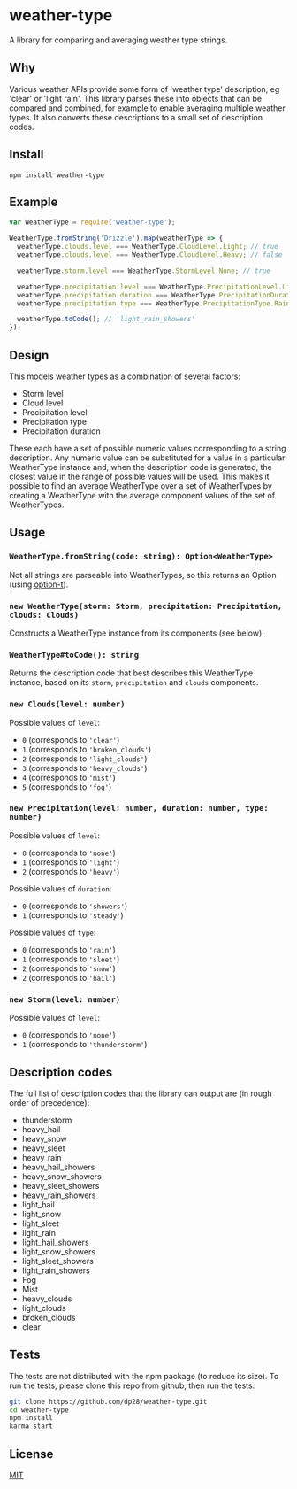 # weather-type

A library for comparing and averaging weather type strings.

## Why

Various weather APIs provide some form of 'weather type' description, eg 'clear'
or 'light rain'. This library parses these into objects that can be compared and
combined, for example to enable averaging multiple weather types. It also
converts these descriptions to a small set of description codes.

## Install

```
npm install weather-type
```

## Example

```javascript
var WeatherType = require('weather-type');

WeatherType.fromString('Drizzle').map(weatherType => {
  weatherType.clouds.level === WeatherType.CloudLevel.Light; // true
  weatherType.clouds.level === WeatherType.CloudLevel.Heavy; // false

  weatherType.storm.level === WeatherType.StormLevel.None; // true

  weatherType.precipitation.level === WeatherType.PrecipitationLevel.Light; // true
  weatherType.precipitation.duration === WeatherType.PrecipitationDuration.Showers; // true
  weatherType.precipitation.type === WeatherType.PrecipitationType.Rain; // true

  weatherType.toCode(); // 'light_rain_showers'
});
```

## Design

This models weather types as a combination of several factors:
* Storm level
* Cloud level
* Precipitation level
* Precipitation type
* Precipitation duration

These each have a set of possible numeric values corresponding to a string
description. Any numeric value can be substituted for a value in a particular
WeatherType instance and, when the description code is generated, the closest
value in the range of possible values will be used. This makes it possible to
find an average WeatherType over a set of WeatherTypes by creating a
WeatherType with the average component values of the set of WeatherTypes.

## Usage

### `WeatherType.fromString(code: string): Option<WeatherType>`

Not all strings are parseable into WeatherTypes, so this returns an Option
(using [option-t](https://www.npmjs.com/package/option-t)).

### `new WeatherType(storm: Storm, precipitation: Precipitation, clouds: Clouds)`

Constructs a WeatherType instance from its components (see below).

### `WeatherType#toCode(): string`

Returns the description code that best describes this WeatherType instance,
based on its `storm`, `precipitation` and `clouds` components.

### `new Clouds(level: number)`

Possible values of `level`:
* `0` (corresponds to `'clear'`)
* `1` (corresponds to `'broken_clouds'`)
* `2` (corresponds to `'light_clouds'`)
* `3` (corresponds to `'heavy_clouds'`)
* `4` (corresponds to `'mist'`)
* `5` (corresponds to `'fog'`)

### `new Precipitation(level: number, duration: number, type: number)`

Possible values of `level`:
* `0` (corresponds to `'none'`)
* `1` (corresponds to `'light'`)
* `2` (corresponds to `'heavy'`)

Possible values of `duration`:
* `0` (corresponds to `'showers'`)
* `1` (corresponds to `'steady'`)

Possible values of `type`:
* `0` (corresponds to `'rain'`)
* `1` (corresponds to `'sleet'`)
* `2` (corresponds to `'snow'`)
* `2` (corresponds to `'hail'`)

### `new Storm(level: number)`

Possible values of `level`:
* `0` (corresponds to `'none'`)
* `1` (corresponds to `'thunderstorm'`)

## Description codes

The full list of description codes that the library can output are (in rough
order of precedence):

* thunderstorm
* heavy_hail
* heavy_snow
* heavy_sleet
* heavy_rain
* heavy_hail_showers
* heavy_snow_showers
* heavy_sleet_showers
* heavy_rain_showers
* light_hail
* light_snow
* light_sleet
* light_rain
* light_hail_showers
* light_snow_showers
* light_sleet_showers
* light_rain_showers
* Fog
* Mist
* heavy_clouds
* light_clouds
* broken_clouds
* clear

## Tests

The tests are not distributed with the npm package (to reduce its size). To
run the tests, please clone this repo from github, then run the tests:

```sh
git clone https://github.com/dp28/weather-type.git
cd weather-type
npm install
karma start
```

## License

[MIT](./LICENSE)
